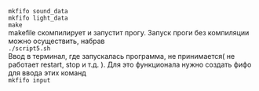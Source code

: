 ```mkfifo sound_data```<br>
```mkfifo light_data```<br>
```make```<br>
makefile скомпилирует и запустит прогу. Запуск проги без компиляции можно осуществить, набрав<br>
```./script5.sh```<br>
Ввод в терминал, где запускалась программа, не принимается( не работает restart, stop и т.д. ). Для это функционала нужно создать фифо для ввода этих команд<br>
```mkfifo input```<br>
